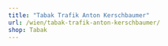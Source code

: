 ```yaml
---
title: "Tabak Trafik Anton Kerschbaumer"
url: /wien/tabak-trafik-anton-kerschbaumer/
shop: Tabak
---
```

